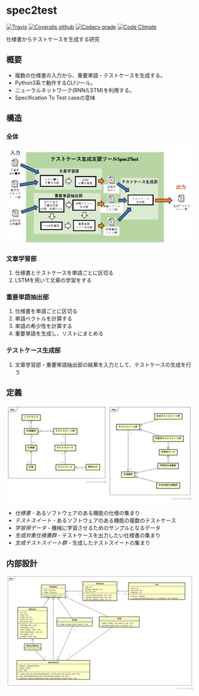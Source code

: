 # spec2test

[![Travis](https://img.shields.io/travis/korosuke613/spec2test/master.svg?style=flat-square)](https://travis-ci.org/korosuke613/spec2test) [![Coveralls github](https://img.shields.io/coveralls/korosuke613/spec2test/master.svg?style=flat-square)](https://coveralls.io/github/korosuke613/spec2test)
 [![Codacy grade](https://img.shields.io/codacy/grade/a834a52e92cb45a294c31d32c5fd3267.svg?style=flat-square)](https://www.codacy.com/app/korosuke613613/spec2test/dashboard) [![Code Climate](https://img.shields.io/codeclimate/maintainability/korosuke613/spec2test.svg?style=flat-square)](https://codeclimate.com/github/korosuke613/spec2test)

仕様書からテストケースを生成する研究

## 概要
* 複数の仕様書の入力から、重要単語・テストケースを生成する。
* Python3系で動作するCLIツール。
* ニューラルネットワーク(RNN/LSTM)を利用する。
* Specification To Test caseの意味

## 構造

### 全体

![全体図](images/全体図.png)

### 文章学習部
1. 仕様書とテストケースを単語ごとに区切る
2. LSTMを用いて文章の学習をする


### 重要単語抽出部
1. 仕様書を単語ごとに区切る
2. 単語ベクトルを計算する
3. 単語の希少性を計算する
4. 重要単語を生成し、リストにまとめる


### テストケース生成部
1. 文章学習部・重要単語抽出部の結果を入力として、テストケースの生成を行う


## 定義
![クラス図](images/定義クラス図.PNG)

* *仕様書* - あるソフトウェアのある機能の仕様の集まり
* *テストスイート* - あるソフトウェアのある機能の複数のテストケース
* *学習用データ* - 機械に学習させるためのサンプルとなるデータ
* *生成対象仕様書群* - テストケースを出力したい仕様書の集まり
* *生成テストスイート群* - 生成したテストスイートの集まり

## 内部設計
![クラス図](images/Spec2testクラス図.png)